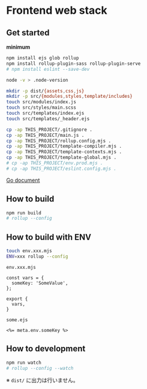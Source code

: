 # Frontend web stack

## Get started

**minimum**

```bash
npm install ejs glob rollup
npm install rollup-plugin-sass rollup-plugin-serve
# npm install eslint --save-dev

node -v > .node-version

mkdir -p dist/{assets,css,js}
mkdir -p src/{modules,styles,template/includes}
touch src/modules/index.js
touch src/styles/main.scss
touch src/templates/index.ejs
touch src/templates/_header.ejs

cp -ap THIS_PROJECT/.gitignore .
cp -ap THIS_PROJECT/main.js .
cp -ap THIS_PROJECT/rollup.config.mjs .
cp -ap THIS_PROJECT/template-compiler.mjs .
cp -ap THIS_PROJECT/template-contexts.mjs .
cp -ap THIS_PROJECT/template-global.mjs .
# cp -ap THIS_PROJECT/env.prod.mjs .
# cp -ap THIS_PROJECT/eslint.config.mjs .
```

[Go document](Doc.md)

## How to build

```bash
npm run build
# rollup --config
```

## How to build with ENV

```bash
touch env.xxx.mjs
ENV=xxx rollup --config
```

`env.xxx.mjs`
```:js
const vars = {
  someKey: 'SomeValue',
};

export {
  vars,
}
```

`some.ejs`
```ejs
<%= meta.env.someKey %>
```

## How to development

```bash
npm run watch
# rollup --config --watch
```

※ `dist/` に出力は行いません。
